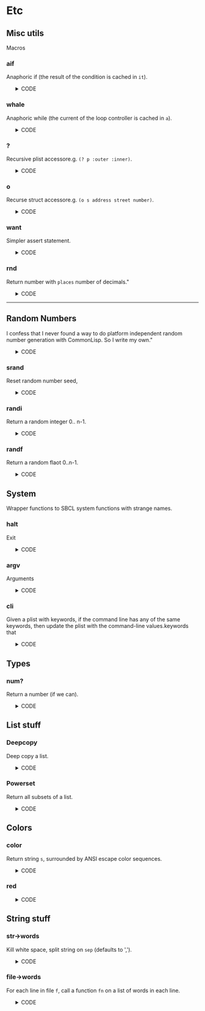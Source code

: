 # Etc
## Misc utils
Macros
### aif
Anaphoric if (the result of the condition is cached in `it`).

<ul><details><summary>CODE</summary>

```lisp
(defmacro aif (test yes &optional no)
  `(let ((it ,test)) (if it ,yes ,no)))
```

</details</ul>

### whale
Anaphoric while (the current of the loop controller is cached in `a`).

<ul><details><summary>CODE</summary>

```lisp
(defmacro whale (expr &body body) 
  `(do ((a ,expr ,expr)) ((not a)) ,@body))
```

</details</ul>

### ?
Recursive  plist accessore.g. `(? p :outer :inner)`.

<ul><details><summary>CODE</summary>

```lisp
(defmacro ? (p x &rest xs)
  (if (null xs) `(getf ,p ,x) `(? (getf ,p ,x) ,@xs)))
```

</details</ul>

### o
Recurse struct accessore.g. `(o s address street number)`.

<ul><details><summary>CODE</summary>

```lisp
(defmacro o (s x &rest xs)
  (if (null xs) `(slot-value ,s ,x) `(o (slot-value ,s ,x) ,@xs)))
```

</details</ul>

### want
Simpler assert statement.

<ul><details><summary>CODE</summary>

```lisp
(defmacro want (x &rest y)
  `(assert ,x () ,@y))
```

</details</ul>

### rnd
Return  number with `places` number of decimals."

<ul><details><summary>CODE</summary>

```lisp
(defun rnd (number &optional (places 0))
  (let ((div (expt 10 places)))
    (float (/ (round (* number div)) div))))
```

</details</ul>

--------------------------------------------
## Random Numbers
I confess that I never found a way to do
platform independent random number generation with
CommonLisp. So I write my own."

<ul><details><summary>CODE</summary>

```lisp
(defvar *seed* 10013)
```

</details</ul>

### srand
Reset random number seed,

<ul><details><summary>CODE</summary>

```lisp
(defun srand (&optional (n 10013))  
  (setf *seed* n))
```

</details</ul>

### randi
Return a random integer 0.. n-1.

<ul><details><summary>CODE</summary>

```lisp
(defun randi (&optional (n 1)) 
  (floor (* n (/ (randf 1000.0) 1000))))
```

</details</ul>

### randf
Return a random flaot 0..n-1.

<ul><details><summary>CODE</summary>

```lisp
(defun randf (&optional (n 1.0)) 
  (_park-miller n))

(defun _park-miller (n)
  (let ((multiplier 16807.0d0)
        (modulus    2147483647.0d0))
    (setf *seed* (mod (* multiplier *seed*) modulus))
    (* n (- 1.0d0 (/ *seed* modulus)))))
```

</details</ul>

## System
Wrapper functions to SBCL system functions with strange names.
### halt
Exit

<ul><details><summary>CODE</summary>

```lisp
(defun halt (&optional (status 0)) (sb-ext:exit :code status))
```

</details</ul>

### argv
Arguments

<ul><details><summary>CODE</summary>

```lisp
(defun argv () sb-ext:*posix-argv*)
```

</details</ul>

### cli
Given a plist with keywords, if  the command line 
has any of the same keywords, then update the plist with the
command-line values.keywords that 

<ul><details><summary>CODE</summary>

```lisp
(defun cli (&key (plist  (deepcopy +config+)) 
                 (help   "")
                 (args   (cdr (deepcopy (argv))))
                 (now    (getf plist :all)))
   (whale (pop args)
     (print a)
     (setf a (read-from-string a))
     (cond ((equalp a :H)  (format t "~a~%" help))
           ((getf plist a) (setf now (getf plist a)))
           ((getf now a)   (setf (getf now a) 
                                 (read-from-string (car args))))
            ((keywordp a)   (format t (red "?? ignoring [~a]") a))))
   plist)
```

</details</ul>

## Types
### num?
Return a number (if we can). 

<ul><details><summary>CODE</summary>

```lisp
(defun num? (x &optional looping)
  (cond ((numberp x) x)
        ((stringp x) (let ((y (read-from-string x)))
                       (if (numberp y) y x)))
        (t x))) 
```

</details</ul>

## List stuff
### Deepcopy
Deep copy a list.

<ul><details><summary>CODE</summary>

```lisp
(defun deepcopy (x)
   (if (consp x) (mapcar #'deepcopy x) x))
```

</details</ul>

### Powerset
Return all subsets of a list.

<ul><details><summary>CODE</summary>

```lisp
(defun powerset (lst)
  (let ((out (list nil)))
    (dolist (x lst out)
      (dolist (tmp out)
        (push (cons x tmp) out)))))
```

</details</ul>

## Colors
### color
Return string `s`, surrounded by ANSI escape color sequences.

<ul><details><summary>CODE</summary>

```lisp
(defun color (s c &optional (str t))
  (let ((all '((black . 30) (red . 31) (green . 32)  (yellow . 33) 
               (blue . 34)  (magenta . 35) (cyan . 36) (white .37))))
    (format str "~c[~a1m~a~c[0m" #\ESC (cdr (assoc c all)) s #\ESC)))
```

</details</ul>

### red

<ul><details><summary>CODE</summary>

```lisp
(defun red (s) (color s 'red nil))
### green

(defun green (s) (color s 'green nil))
### yellow

(defun yellow (s) (color s 'yellow nil))
```

</details</ul>

## String stuff
### str->words
Kill white space, split string on `sep` (defaults to ',').

<ul><details><summary>CODE</summary>

```lisp
(defun str->words (s0 &optional (sep #\comma)) 
  (labels ((whitep (c) (member c '(#\space #\tab)))
           (worker (str &optional (lo 0))
                   (aif (position sep str :start lo)
                        (cons (subseq str lo  it) (worker str (1+ it)))
                        (list (subseq str lo)))))
    (let ((s1 (remove-if  #'whitep s0)))
      (unless (zerop (length s1)) (worker  s1)))))
```

</details</ul>

### file->words
For each line  in file `f`, call a function `fn` on a list of words in each line.

<ul><details><summary>CODE</summary>

```lisp
(defun file->words (f fn)
  (with-open-file (s f) 
    (whale (read-line s nil)
      (aif (str->words a) (funcall fn  it)))))
```
